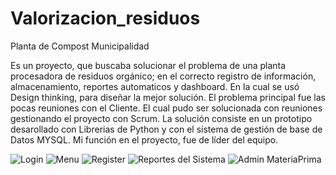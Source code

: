 # Valorizacion_residuos
Planta de Compost Municipalidad

Es un proyecto, que buscaba solucionar el problema de una planta procesadora de residuos orgánico; 
en el correcto registro de información, almacenamiento, reportes automaticos y dashboard. 
En la cual se usó Design thinking, para diseñar la mejor solución. El problema principal 
fue las pocas reuniones con el Cliente. El cual pudo ser solucionada con reuniones gestionando el proyecto con Scrum. 
La solución consiste en un prototipo desarollado con Librerias de Python y con el sistema de gestión de base de Datos MYSQL. 
Mi función en el proyecto, fue de líder del equipo.

![Login](https://user-images.githubusercontent.com/57787417/166836472-ddc8e390-b078-460e-b975-4957e9c86511.JPG)
![Menu](https://user-images.githubusercontent.com/57787417/166836474-a68deba2-70ec-4397-96c1-b01fe7e03393.JPG)
![Register](https://user-images.githubusercontent.com/57787417/166836478-384c639a-527e-4d5d-99fd-8c662df98b72.JPG)
![Reportes del Sistema](https://user-images.githubusercontent.com/57787417/166836483-161d4f51-38ab-4c46-bd59-f938437163aa.JPG)
![Admin MateriaPrima](https://user-images.githubusercontent.com/57787417/166836488-b64ddd39-6a95-4fc9-9357-66ac374308dd.JPG)
